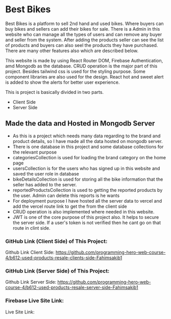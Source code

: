 # Best Bikes
Best Bikes is a platform to sell 2nd hand and used bikes. Where buyers can buy bikes and sellers can add their bikes for sale. There is a Admin in this website who can manage all the types of users and can remove any buyer and seller from the system. After adding the products seller can see the list of products and buyers can also seel the products they have purchased. There are many other features also which are described below.

This website is made by using React Router DOM, Firebase Authentication, amd Mongodb as the database. CRUD operation is the major part of this project. Besides tailwind css is used for the styling purpose. Some component libraries are also used for the design. React hot and sweet alert is added to show the alerts for better user experience.

This is project is basically divided in two parts. 
- Client Side
- Server Side


## Made the data and Hosted in Mongodb Server
- As this is a project which needs many data regarding to the brand and product details, so I have made all the data hosted on mongodb server.
- There is one database in this project and some database collections for the relevant purpose
- categoriesCollection is used for loading the brand category on the home page
- usersCollection is for the users who has signed up in this website and saved the user role in database
- bikeDetailsCollection is used for storing all the bike information that the seller has added to the server.
- reportedProductsCollection is used to getting the reported products by the user. Admin can delete this reports is he wants
- For deployment purpose I have hosted all the server data to vercel and add the vercel route link to get the from the client side
- CRUD operation is also implemented where needed in this website.
- JWT is one of the core purpose of this project also. It helps to secure the server side. If a user's token is not verified then he cant go on that route in clint side.



### GitHub Link (Client Side) of This Project: 
Github Link Client Side: https://github.com/programming-hero-web-course-4/b612-used-products-resale-clients-side-Fahimsakib1


### GitHub Link (Server Side) of This Project:
Github Link Server Side:  https://github.com/programming-hero-web-course-4/b612-used-products-resale-server-side-Fahimsakib1


### Firebase Live Site Link:
Live Site Link: 